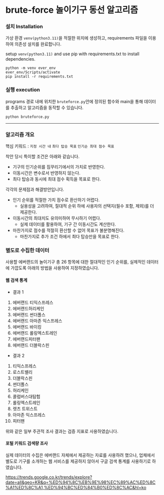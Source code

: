 # brute-force 놀이기구 동선 알고리즘

### 설치 Installation
가상 환경 `venv(python3.11)`을 적절한 위치에 생성하고, requirements 파일을 이용하여 의존성 설치를 완료합니다.

setup `venv(python3.11)` and use pip with requirements.txt to install dependencies.
```shell
python -m venv ever_env
ever_env/Scripts/activate
pip install -r requirements.txt
```
### 실행 execution
programs 경로 내에 위치한 `bruteforce.py`안에 정의된 함수와 main을 통해 데이터를 추출하고 알고리즘을 동작할 수 있습니다.
```
python bruteforce.py
```

---
### 알고리즘 개요
핵심 키워드 : `지정 시간 내` `최다 탑승 목표` `인기순 최대 점수 목표` 



착안 당시 특이할 조건은 아래와 같습니다.

- 기구의 인기순위를 짐꾸리기에서의 가치로 반영한다.
- 이동시간은 변수로서 반영하지 않는다.
- 최다 탑승과 동시에 최대 점수 획득을 목표로 한다.

각각의 문제점과 해결방안입니다.

- 인기 순위를 적절한 가치 점수로 환산하기 어렵다.
  - 실용성을 고려하여, 절대적 순위 하에 사용자의 선택지(필수 포함, 제외)를 더 제공한다.
- 이동시간의 최대치도 유의미하여 무시하기 어렵다.
  - 실제 데이터를 활용하여, 기구 간 이동시간도 계산한다.
- 마찬가지로 점수를 적절히 환산할 수 없어 목표가 불분명해진다.
  - 마찬가지로 추가 조건 하에서 최다 탑승만을 목표로 한다.



### 별도로 수집한 데이터

사용할 에버랜드의 놀이기구 총 26 항목에 대한 절대적인 인기 순위를, 실제적인 데이터에 가깝도록 아래의 방법을 사용하여 지정하였습니다.

#### 웹 검색 통계
- 결과 1
1. 에버랜드 티익스프레스
2. 에버랜드허리케인
3. 에버랜드 썬더폴스
4. 에버랜드 아마존 익스프레스
5. 에버랜드 바이킹
6. 에버랜드 롤링엑스트레인
7. 에버랜드피터팬
8. 에버랜드 더블락스핀

- 결과 2
1. 티익스프레스
2. 로스트밸리
3. 더블락스핀
4. 썬더폴스
5. 허리케인
6. 콜럼버스대탐험
7. 롤링엑스트레인
8. 렛츠 트위스트
9. 아마존 익스프레스
10. 피터팬

위와 같은 일부 주관적 조사 결과는 검증 지표로 사용하였습니다.

#### 포털 키워드 검색량 조사

실제 데이터의 수집은 에버랜드 자체에서 제공하는 자료를 사용하려 했으나, 업체에서 별도로 기구를 소개하는 웹 서비스를 제공하지 않아서 구글 검색 통계를 사용하기로 하였습니다.

https://trends.google.co.kr/trends/explore?date=all&geo=KR&q=%ED%94%8C%EB%9E%98%EC%89%AC%ED%8C%A1%ED%8C%A1,%ED%94%BC%ED%84%B0%ED%8C%AC&hl=ko

